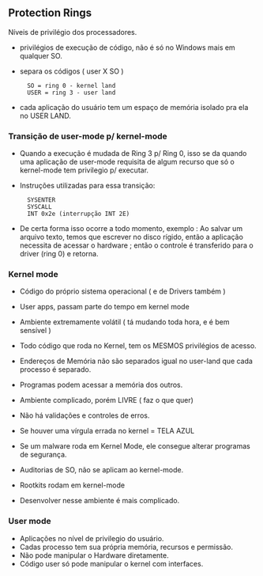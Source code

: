 Protection Rings
------------------


Níveis de privilégio dos processadores.

- privilégios de execução de código, não é só no Windows mais em qualquer SO.
- separa os códigos ( user X SO )


		SO = ring 0 - kernel land
		USER = ring 3 - user land

- cada aplicação do usuário tem um espaço de memória isolado pra ela no USER LAND.


### Transição de user-mode p/ kernel-mode

- Quando a execução é mudada de Ring 3 p/ Ring 0, isso se da quando uma aplicação de user-mode requisita de algum recurso que só o kernel-mode tem privilegio p/ executar.

- Instruções utilizadas para essa transição:
		
		SYSENTER
		SYSCALL
		INT 0x2e (interrupção INT 2E)

- De certa forma isso ocorre a todo momento, exemplo : Ao salvar um arquivo texto, temos que escrever no disco rígido, então a aplicação necessita de acessar o hardware ; então o controle é transferido para o driver (ring 0) e retorna.

### Kernel mode

- Código do próprio sistema operacional ( e de Drivers também )
- User apps, passam parte do tempo em kernel mode
- Ambiente extremamente volátil ( tá mudando toda hora, e é bem sensível )
- Todo código que roda no Kernel, tem os MESMOS privilégios de acesso.
- Endereços de Memória não são separados igual no user-land que cada processo é separado.
- Programas podem acessar a memória dos outros.
- Ambiente complicado, porém LIVRE ( faz o que quer)
- Não há validações e controles de erros.
- Se houver uma vírgula errada no kernel = TELA AZUL

- Se um malware roda em Kernel Mode, ele consegue alterar programas de segurança.
- Auditorias de SO, não se aplicam ao kernel-mode.
- Rootkits rodam em kernel-mode
- Desenvolver nesse ambiente é mais complicado.



### User mode

- Aplicações no nível de privilegio do usuário.
- Cadas processo tem sua própria memória, recursos e permissão.
- Não pode manipular o Hardware diretamente.
- Código user só pode manipular o kernel com interfaces.
